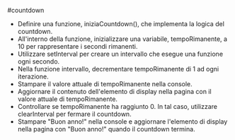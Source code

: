 #countdown


- Definire una funzione, iniziaCountdown(), che implementa la logica del countdown.
- All'interno della funzione, inizializzare una variabile, tempoRimanente, a 10 per rappresentare i secondi rimanenti.
- Utilizzare setInterval per creare un intervallo che esegue una funzione ogni secondo.
- Nella funzione intervallo, decrementare tempoRimanente di 1 ad ogni iterazione.
- Stampare il valore attuale di tempoRimanente nella console.
- Aggiornare il contenuto dell'elemento di display nella pagina con il valore attuale di tempoRimanente.
- Controllare se tempoRimanente ha raggiunto 0. In tal caso, utilizzare clearInterval per fermare il countdown.
- Stampare "Buon anno!" nella console e aggiornare l'elemento di display nella pagina con "Buon anno!" quando il countdown termina.


